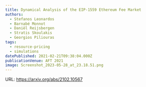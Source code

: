 ```yaml
---
title: Dynamical Analysis of the EIP-1559 Ethereum Fee Market
authors:
  - Stefanos Leonardos
  - Barnabé Monnot
  - Daniël Reijsbergen
  - Stratis Skoulakis
  - Georgios Piliouras
tags:
  - resource-pricing
  - simulations
datePublished: 2021-02-21T09:38:04.000Z
publicationVenue: AFT 2021
image: Screenshot_2023-05-28_at_23.18.51.png
---
```


URL: <https://arxiv.org/abs/2102.10567>

